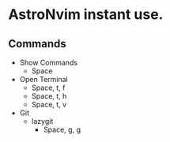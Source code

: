 # AstroNvim instant use.

## Commands
- Show Commands
  - Space
- Open Terminal
  - Space, t, f
  - Space, t, h
  - Space, t, v
- Git
  - lazygit
    - Space, g, g
